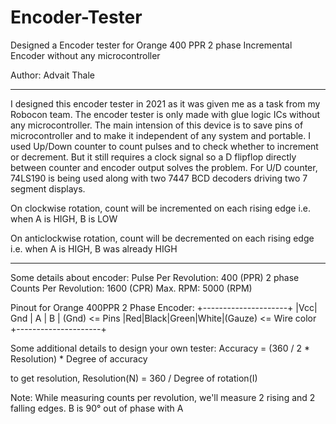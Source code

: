 # Encoder-Tester
Designed a Encoder tester for Orange 400 PPR 2 phase Incremental Encoder without any microcontroller

Author: Advait Thale

***********************************************************************************************************************************************************************

I designed this encoder tester in 2021 as it was given me as a task from my Robocon team. The encoder tester is only made with glue logic ICs without any microcontroller. The main intension of this device is to save pins of microcontroller and to make it independent of any system and portable.
I used Up/Down counter to count pulses and to check whether to increment or decrement. But it still requires a clock signal so a D flipflop directly between counter and encoder output solves the problem. For U/D counter, 74LS190 is being used along with two 7447 BCD decoders driving two 7 segment displays. 

On clockwise rotation,
count will be incremented on each rising edge
i.e. when A is HIGH, B is LOW

On anticlockwise rotation,
count will be decremented on each rising edge
i.e. when A is HIGH, B was already HIGH

***********************************************************************************************************************************************************************

Some details about encoder:
Pulse Per Revolution: 400 (PPR) 2 phase
Counts Per Revolution: 1600 (CPR)
Max. RPM: 5000 (RPM)


Pinout for Orange 400PPR 2 Phase Encoder:
+---------------------+
|Vcc| Gnd |  A  |  B  | (Gnd)     <= Pins 
|Red|Black|Green|White|(Gauze)    <= Wire color
+---------------------+


Some additional details to design your own tester:
Accuracy = (360 / 2 * Resolution) * Degree of accuracy

to get resolution,
Resolution(N) = 360 / Degree of rotation(I)

Note:
While measuring counts per revolution, we'll measure 2 rising and 2 falling edges. 
B is 90° out of phase with A

           
